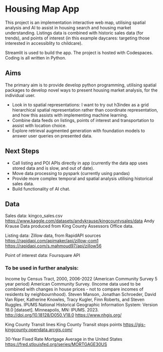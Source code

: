 # Housing Map App
This project is an implementation interactive web map, utilising spatial analysis and AI to assist in housing search and housing market understanding.
Listings data is combined with historic sales data (for trends), and points of interest (in this example daycares: targeting those interested in accessiblity to childcare).

Streamlit is used to build the app. The project is hosted with Codespaces. Coding is all written in Python.

## Aims
The primary aim is to provide develop python programming, utilising spatial packages to develop novel ways to present housing market analysis, for the individual user.
* Look in to spatial representations: I want to try out h3index as a grid hierarchical spatial representation rather than coordinate representation, and how this assists with implementing machine learning.
* Combine data feeds on listings, points of interest and transportation to assist with location choice.
* Explore retrieval augmented generation with foundation models to answer user queries on presented data.
  
## Next Steps
* Call listing and POI APIs directly in app (currently the data app uses stored data and is slow, and out of date).
* Move data processing to pyspark (currently using pandas)
* Provide more complex temporal and spatial analysis utilising historical sales data.
* Build functionality of AI chat. 

## Data
Sales data: kingco_sales.csv
https://www.kaggle.com/datasets/andykrause/kingcountysales/data
Andy Krause
Data produced from King County Assessors Office data.

Listing data: Zillow data, from RapidAPI sources
https://rapidapi.com/apimaker/api/zillow-com1
https://rapidapi.com/s.mahmoud97/api/zillow56

Point of interest data:
Foursquare API

### To be used in further analysis:
Income by Census Tract, 2000, 2006-2022 (American Community Survey 5 year period) American Community Survey.
(Income data used to be combined with changes in house prices - not to compare incomes of residents by neighbournhood).
Steven Manson, Jonathan Schroeder, David Van Riper, Katherine Knowles, Tracy Kugler, Finn Roberts, and Steven Ruggles. IPUMS National Historical Geographic Information System: Version 18.0 [dataset]. Minneapolis, MN: IPUMS. 2023. http://doi.org/10.18128/D050.V18.0
https://www.nhgis.org/

King County Transit lines
King County Transit stops points
https://gis-kingcounty.opendata.arcgis.com/

30-Year Fixed Rate Mortgage Average in the United States
https://fred.stlouisfed.org/series/MORTGAGE30US
